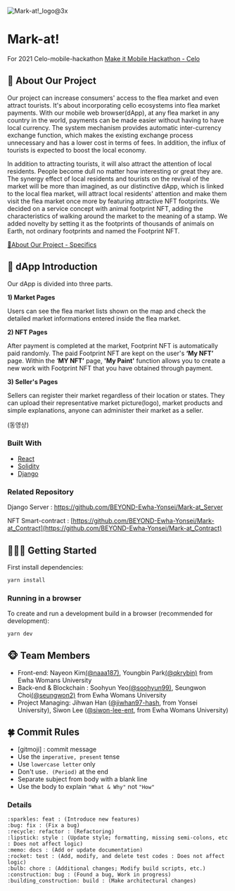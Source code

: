 ![Mark-at!_logo@3x](https://user-images.githubusercontent.com/56113089/114513563-481e8b00-9c75-11eb-89d5-aed12eccfd98.png)

# Mark-at!

For 2021 Celo-mobile-hackathon
[Make it Mobile Hackathon - Celo](https://gitcoin.co/hackathon/mobile-celo/onboard)

## 🔎 About Our Project

Our project can increase consumers' access to the flea market and even attract tourists. It's about incorporating cello ecosystems into flea market payments. With our mobile web browser(dApp), at any flea market in any country in the world, payments can be made easier without having to have local currency. The system mechanism provides automatic inter-currency exchange function, which makes the existing exchange process unnecessary and has a lower cost in terms of fees. In addition, the influx of tourists is expected to boost the local economy. 

In addition to attracting tourists, it will also attract the attention of local residents. People become dull no matter how interesting or great they are. The synergy effect of local residents and tourists on the revival of the market will be more than imagined, as our distinctive dApp, which is linked to the local flea market, will attract local residents' attention and make them visit the flea market once more by featuring attractive NFT footprints. We decided on a service concept with animal footprint NFT, adding the characteristics of walking around the market to the meaning of a stamp. We added novelty by setting it as the footprints of thousands of animals on Earth, not ordinary footprints and named the Footprint NFT.

[🔎About Our Project - Specifics](https://www.notion.so/About-Our-Project-Specifics-e56e5926541f471498bcb8793e39fff5)

## 📱 dApp Introduction

Our dApp is divided into three parts.

**1) Market Pages**

Users can see the flea market lists shown on the map and check the detailed market informations entered inside the flea market.

**2) NFT Pages**

After payment is completed at the market, Footprint NFT is automatically paid randomly. The paid Footprint NFT are kept on the user's **‘My NFT’** page. Within the ‘**MY NFT’** page, **'My Paint'** function allows you to create a new work with Footprint NFT that you have obtained through payment.

**3) Seller's Pages**

Sellers can register their market regardless of their location or states. They can upload their representative market picture(logo), market products and simple explanations, anyone can administer their market as a seller.

(동영상)

### Built With

- [React](https://reactjs.org)
- [Solidity](https://docs.soliditylang.org/en/v0.8.3/)
- [Django](https://www.djangoproject.com)

### Related Repository

Django Server : https://github.com/BEYOND-Ewha-Yonsei/Mark-at_Server

NFT Smart-contract : [https://github.com/BEYOND-Ewha-Yonsei/Mark-at_Contract](https://github.com/BEYOND-Ewha-Yonsei/Mark-at_Contract)


## 🏃🏻‍♀️ Getting Started

First install dependencies:

```python
yarn install
```

### **Running in a browser**

To create and run a development build in a browser (recommended for development):

```python
yarn dev
```


## 🐵 Team Members

- Front-end: Nayeon Kim[(@naaa187)](https://github.com/naaa187), Youngbin Park[(@qkrybin)](https://github.com/qkrybin) from Ewha Womans University
- Back-end & Blockchain : Soohyun Yeo[(@soohyun99)](https://github.com/soohyun99), Seungwon Choi[(@seungwon2)](https://github.com/seungwon2) from Ewha Womans University
- Project Managing: Jihwan Han ([@jiwhan97-hash](https://github.com/jihwan97-hash), from Yonsei University), Siwon Lee ([@siwon-lee-ent](https://github.com/siwon-lee-ent), from Ewha Womans University)



## 🍀 Commit Rules

- [gitmoji] <type> : commit message
- Use the `imperative, present` tense
- Use `lowercase letter` only
- Don't use`. (Period)` at the end
- Separate subject from body with a blank line
- Use the body to explain `"What & Why"`  not `"How"`

### Details

```
:sparkles: feat : (Introduce new features)
:bug: fix : (Fix a bug)
:recycle: refactor : (Refactoring)
:lipstick: style : (Update style; formatting, missing semi-colons, etc : Does not affect logic)
:memo: docs : (Add or update documentation)
:rocket: test : (Add, modify, and delete test codes : Does not affect logic)
:bulb: chore : (Additional changes; Modify build scripts, etc.)
:construction: bug : (Found a bug, Work in progress)
:building_construction: build : (Make architectural changes)
```

